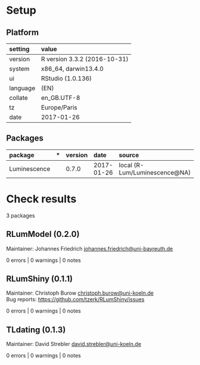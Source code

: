 # Setup

## Platform

|setting  |value                        |
|:--------|:----------------------------|
|version  |R version 3.3.2 (2016-10-31) |
|system   |x86_64, darwin13.4.0         |
|ui       |RStudio (1.0.136)            |
|language |(EN)                         |
|collate  |en_GB.UTF-8                  |
|tz       |Europe/Paris                 |
|date     |2017-01-26                   |

## Packages

|package      |*  |version |date       |source                        |
|:------------|:--|:-------|:----------|:-----------------------------|
|Luminescence |   |0.7.0   |2017-01-26 |local (R-Lum/Luminescence@NA) |

# Check results
3 packages

## RLumModel (0.2.0)
Maintainer: Johannes Friedrich <johannes.friedrich@uni-bayreuth.de>

0 errors | 0 warnings | 0 notes

## RLumShiny (0.1.1)
Maintainer: Christoph Burow <christoph.burow@uni-koeln.de>  
Bug reports: https://github.com/tzerk/RLumShiny/issues

0 errors | 0 warnings | 0 notes

## TLdating (0.1.3)
Maintainer: David Strebler <david.strebler@uni-koeln.de>

0 errors | 0 warnings | 0 notes

